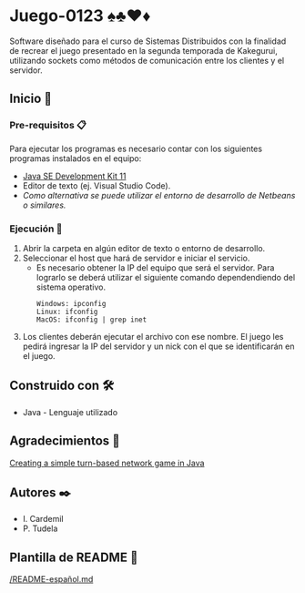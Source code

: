 # Juego-0123 ♠♣♥♦
 Software diseñado para el curso de Sistemas Distribuidos con la finalidad de recrear el juego presentado en la segunda temporada de Kakegurui, utilizando sockets como métodos de comunicación entre los clientes y el servidor.
 
 ## Inicio 🚀
 
 ### Pre-requisitos 📋
 Para ejecutar los programas es necesario contar con los siguientes programas instalados en el equipo:
 * [Java SE Development Kit 11](https://www.oracle.com/technetwork/java/javase/downloads/jdk11-downloads-5066655.html)
 * Editor de texto (ej. Visual Studio Code).
 * *Como alternativa se puede utilizar el entorno de desarrollo de Netbeans o similares.*
 
 ### Ejecución 🔧
 1. Abrir la carpeta en algún editor de texto o entorno de desarrollo.
 2. Seleccionar el host que hará de servidor e iniciar el servicio.
    - Es necesario obtener la IP del equipo que será el servidor. Para lograrlo se deberá utilizar el siguiente comando dependendiendo del sistema operativo.
      ```
      Windows: ipconfig
      Linux: ifconfig
      MacOS: ifconfig | grep inet
      ```
 3. Los clientes deberán ejecutar el archivo con ese nombre. El juego les pedirá ingresar la IP del servidor y un nick con el que se identificarán en el juego.
 
 ## Construido con 🛠️
* Java - Lenguaje utilizado
 
 ## Agradecimientos 💖
 [Creating a simple turn-based network game in Java](https://www.youtube.com/watch?v=HQoWN28H80w)

 ## Autores ✒️
 * I. Cardemil
 * P. Tudela
 
 ## Plantilla de README 👀
 [/README-español.md](https://gist.github.com/Villanuevand/6386899f70346d4580c723232524d35a)
